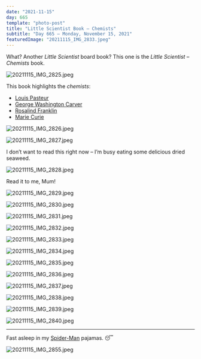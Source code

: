 ```yaml
---
date: "2021-11-15"
day: 665
template: "photo-post"
title: "Little Scientist Book – Chemists"
subtitle: "Day 665 – Monday, November 15, 2021"
featuredImage: "20211115_IMG_2833.jpeg"
---
```


What? Another *Little Scientist* board book? This one is the *Little Scientist – Chemists* book.

![20211115_IMG_2825.jpeg](20211115_IMG_2825.jpeg)

This book highlights the *chemists*:

- <a href="https://en.wikipedia.org/wiki/Louis_Pasteur">Louis Pasteur</a>
- <a href="https://en.wikipedia.org/wiki/George_Washington_Carver">George Washington Carver</a>
- <a href="https://en.wikipedia.org/wiki/Rosalind_Franklin">Rosalind Franklin</a>
- <a href="https://en.wikipedia.org/wiki/Marie_Curie">Marie Curie</a>

![20211115_IMG_2826.jpeg](20211115_IMG_2826.jpeg)

![20211115_IMG_2827.jpeg](20211115_IMG_2827.jpeg)

I don’t want to read this right now – I’m busy eating some delicious dried seaweed.

![20211115_IMG_2828.jpeg](20211115_IMG_2828.jpeg)

Read it to me, Mum!

![20211115_IMG_2829.jpeg](20211115_IMG_2829.jpeg)

![20211115_IMG_2830.jpeg](20211115_IMG_2830.jpeg)

![20211115_IMG_2831.jpeg](20211115_IMG_2831.jpeg)

![20211115_IMG_2832.jpeg](20211115_IMG_2832.jpeg)

![20211115_IMG_2833.jpeg](20211115_IMG_2833.jpeg)

![20211115_IMG_2834.jpeg](20211115_IMG_2834.jpeg)

![20211115_IMG_2835.jpeg](20211115_IMG_2835.jpeg)

![20211115_IMG_2836.jpeg](20211115_IMG_2836.jpeg)

![20211115_IMG_2837.jpeg](20211115_IMG_2837.jpeg)

![20211115_IMG_2838.jpeg](20211115_IMG_2838.jpeg)

![20211115_IMG_2839.jpeg](20211115_IMG_2839.jpeg)

![20211115_IMG_2840.jpeg](20211115_IMG_2840.jpeg)

<hr />

Fast asleep in my <a href="https://en.wikipedia.org/wiki/Spider-Man">Spider-Man</a> pajamas. 😴

![20211115_IMG_2855.jpeg](20211115_IMG_2855.jpeg)
